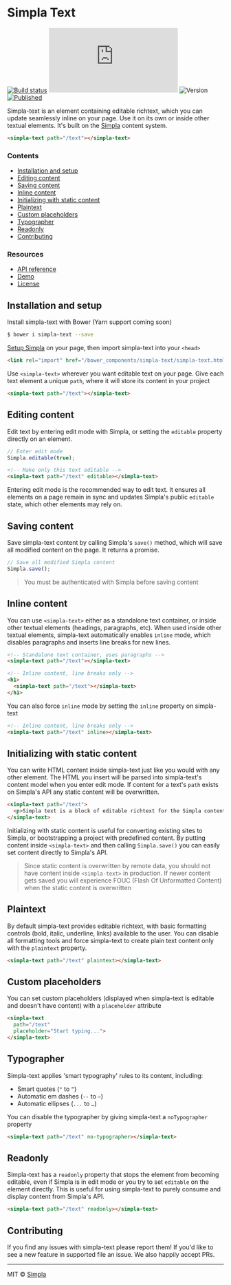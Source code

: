 # Simpla Text
[![Build status][travis-badge]][travis-url] ![Size][size-badge] ![Version][bower-badge] [![Published][webcomponents-badge]][webcomponents-url]

Simpla-text is an element containing editable richtext, which you can update seamlessly inline on your page. Use it on its own or inside other textual elements. It's built on the [Simpla](https://www.simpla.io) content system.

<!---
```
<custom-element-demo>
  <template>
    <script src="../webcomponentsjs/webcomponents-lite.js"></script>
    <script src="https://unpkg.com/simpla@^2.0.0"></script>
    <script>
      Simpla.init('local');
      Simpla.editable(true);
    </script>
    <link rel="import" href="simpla-text.html">
    <style>
      body {
        font-family: sans-serif;
        line-height: 1.6;
        padding: 1rem 0.5rem;
      }
    </style>
    <next-code-block></next-code-block>
  </template>
</custom-element-demo>
```
-->

```html
<simpla-text path="/text"></simpla-text>
```

### Contents

- [Installation and setup](#installation-and-setup)
- [Editing content](#editing-content)
- [Saving content](#saving-content)
- [Inline content](#inline-content)
- [Initializing with static content](#initializing-with-static-content)
- [Plaintext](#plaintext)
- [Custom placeholders](#custom-placeholders)
- [Typographer](#typographer)
- [Readonly](#readonly)
- [Contributing](#contributing)

### Resources

- [API reference][api]
- [Demo][demo]
- [License][license]

## Installation and setup

Install simpla-text with Bower (Yarn support coming soon)

```sh
$ bower i simpla-text --save
```

[Setup Simpla][simpla-setup] on your page, then import simpla-text into your `<head>`

```html
<link rel="import" href="/bower_components/simpla-text/simpla-text.html">
```

Use `<simpla-text>` wherever you want editable text on your page. Give each text element a unique `path`, where it will store its content in your project

```html
<simpla-text path="/text"></simpla-text>
```

## Editing content

Edit text by entering edit mode with Simpla, or setting the `editable` property directly on an element.

```js
// Enter edit mode
Simpla.editable(true);
```

```html
<!-- Make only this text editable -->
<simpla-text path="/text" editable></simpla-text>
```

Entering edit mode is the recommended way to edit text. It ensures all elements on a page remain in sync and updates Simpla's public `editable` state, which other elements may rely on.

## Saving content

Save simpla-text content by calling Simpla's `save()` method, which will save all modified content on the page. It returns a promise.

```js
// Save all modified Simpla content
Simpla.save();
```

> You must be authenticated with Simpla before saving content

## Inline content

You can use `<simpla-text>` either as a standalone text container, or inside other textual elements (headings, paragraphs, etc). When used inside other textual elements, simpla-text automatically enables `inline` mode, which disables paragraphs and inserts line breaks for new lines.

```html
<!-- Standalone text container, uses paragraphs -->
<simpla-text path="/text"></simpla-text>

<!-- Inline content, line breaks only -->
<h1>
  <simpla-text path="/text"></simpla-text>
</h1>
```

You can also force `inline` mode by setting the `inline` property on simpla-text

```html
<!-- Inline content, line breaks only -->
<simpla-text path="/text" inline></simpla-text>
```

## Initializing with static content

You can write HTML content inside simpla-text just like you would with any other element. The HTML you insert will be parsed into simpla-text's content model when you enter edit mode. If content for a text's `path` exists on Simpla's API any static content will be overwritten.

```html
<simpla-text path="/text">
  <p>Simpla text is a block of editable richtext for the Simpla content system</p>
</simpla-text>
```

Initializing with static content is useful for converting existing sites to Simpla, or bootstrapping a project with predefined content. By putting content inside `<simpla-text>` and then calling `Simpla.save()` you can easily set content directly to Simpla's API.

> Since static content is overwritten by remote data, you should not have content inside `<simpla-text>` in production. If newer content gets saved you will experience FOUC (Flash Of Unformatted Content) when the static content is overwritten

## Plaintext

By default simpla-text provides editable richtext, with basic formatting controls (bold, italic, underline, links) available to the user. You can disable all formatting tools and force simpla-text to create plain text content only with the `plaintext` property.

```html
<simpla-text path="/text" plaintext></simpla-text>
```

## Custom placeholders

You can set custom placeholders (displayed when simpla-text is editable and doesn't have content) with a `placeholder` attribute

```html
<simpla-text 
  path="/text" 
  placeholder="Start typing...">
</simpla-text>
```

## Typographer

Simpla-text applies 'smart typography' rules to its content, including:

- Smart quotes (`"` to `“`)
- Automatic em dashes (`--` to `—`)
- Automatic ellipses (`...` to `…`)

You can disable the typographer by giving simpla-text a `noTypographer` property

```html
<simpla-text path="/text" no-typographer></simpla-text>
```

## Readonly

Simpla-text has a `readonly` property that stops the element from becoming editable, even if Simpla is in edit mode or you try to set `editable` on the element directly. This is useful for using simpla-text to purely consume and display content from Simpla's API.

```html
<simpla-text path="/text" readonly></simpla-text>
```

## Contributing

If you find any issues with simpla-text please report them! If you'd like to see a new feature in supported file an issue. We also happily accept PRs. 

***

MIT © [Simpla][simpla]

[simpla]: https://www.simpla.io
[simpla-setup]: https://docs.simpla.io/guides/get-started.htlm

[api]: https://www.webcomponents.org/element/simplaio/simpla-text/page/API.md
[demo]: https://www.webcomponents.org/element/simplaio/simpla-text/demo/demo/index.html
[license]: https://github.com/simplaio/simpla-text/blob/master/LICENSE

[bower-badge]: https://img.shields.io/bower/v/simpla-text.svg
[travis-badge]: https://img.shields.io/travis/simplaio/simpla-text.svg
[travis-url]: https://travis-ci.org/simplaio/simpla-text
[size-badge]: http://img.badgesize.io/simplaio/simpla-text/master/simpla-text.html?compression=gzip&label=render_bundle_%28gzip%29
[webcomponents-badge]: https://img.shields.io/badge/webcomponents.org-published-blue.svg
[webcomponents-url]: https://www.webcomponents.org/element/simplaio/simpla-text

